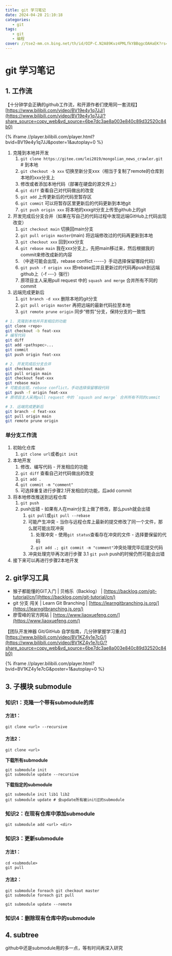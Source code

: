 ```yaml
---
title: git 学习笔记
date: 2024-04-28 21:10:18
categories:
   - git
tags: 
   - git
   - 编程
cover: //tse2-mm.cn.bing.net/th/id/OIP-C.N2A89Kvz4PMLfkYBBqgcOAHaEK?rs=1&pid=ImgDetMain
---
```


# git 学习笔记

## 1. 工作流

【十分钟学会正确的github工作流，和开源作者们使用同一套流程】 [https://www.bilibili.com/video/BV19e4y1q7JJ/](https://www.bilibili.com/video/BV19e4y1q7JJ/?share_source=copy_web&vd_source=6be7dc3ae8a003e840c89d32520c84b0)

{% iframe //player.bilibili.com/player.html?bvid=BV19e4y1q7JJ&poster=1&autoplay=0 %}

1. 克隆到本地并开发
   1. `git clone https://gitee.com/lei2019/mongolian_news_crawler.git` # 到本地
   2. `git checkout -b xxx` 切换至新分支xxx（相当于复制了remote的仓库到本地的xxx分支上
   3. 修改或者添加本地代码（部署在硬盘的源文件上）
   4. `git diff` 查看自己对代码做出的改变
   5. `git add` 上传更新后的代码至暂存区
   6. `git commit` 可以将暂存区里更新后的代码更新到本地git
   7. `git push origin xxx` 将本地的xxxgit分支上传至github上的git
2. 开发完成后分支合并（如果在写自己的代码过程中发现远端GitHub上代码出现改变）
   1. `git checkout main` 切换回main分支
   2. `git pull origin master`(main) 将远端修改过的代码再更新到本地
   3. `git checkout xxx` 回到xxx分支
   4. `git rebase main` 我在xxx分支上，先把main移过来，然后根据我的commit来修改成新的内容
   5. （中途可能会出现，rebase conflict -----》手动选择保留哪段代码）
   6. `git push -f origin xxx` 把rebase后并且更新过的代码再push到远端github上（-f ---》强行）
   7. 原项目主人采用pull request 中的 `squash and merge` 合并所有不同的commit
3. 远端完成更新后
   1. `git branch -d xxx` 删除本地的git分支
   2. `git pull origin master` 再把远端的最新代码拉至本地
   3. `git remote prune origin` 同步“修剪”分支，保持分支的一致性

```bash
# 1. 克隆到本地并开发相应的功能
git clone <repo>
git checkout -b feat-xxx
# 编写代码
git diff
git add <pathspec>...
git commit
git push origin feat-xxx

# 2. 开发完成后分支合并
git checkout main
git pull origin main
git checkout feat-xxx
git rebase main
# 可能会出现，rebase conflict。手动选择保留哪段代码
git push -f origin feat-xxx
# 原项目主人采用pull request 中的 `squash and merge` 合并所有不同的commit

# 3. 远端完成更新后
git branch -d feat-xxx
git pull origin main
git remote prune origin
```

### 单分支工作流

1. 初始化仓库
   1. `git clone url`或者`git init`
2. 本地开发
   1. 修改、编写代码 - 开发相应的功能
   2. `git diff` 查看自己对代码做出的改变
   3. `git add .`
   4. `git commit -m "comment"`
   5. 可选择重复进行步骤2.1开发相应的功能，后add commit
3. 将本地修改推送到远程仓库
   1. `git push`
   2. push出错 - 如果有人在main分支上做了修改，那么push就会出错
      1. `git pull`或`git pull --rebase`
      2. 可能产生冲突 - 当你与远程仓库上最新的提交修改了同一个文件，那么就可能出现冲突
         1. 处理冲突 - 使用`git status`查看存在冲突的文件 - 选择要保留的代码
         2. `git add .; git commit -m "comment"`冲突处理完毕后提交代码
      3. 冲突处理完毕再次进行步骤 3.1 `git push` push的时候仍然可能会出错
4. 接下来可以再进行步骤2本地开发

## 2. git学习工具

- 猴子都能懂的GIT入门 | 贝格乐（Backlog） | [https://backlog.com/git-tutorial/cn/](https://backlog.com/git-tutorial/cn/)
- git 分支 闯关 | Learn Git Branching | [https://learngitbranching.js.org/](https://learngitbranching.js.org/)
- 廖雪峰的官方网站 | [https://www.liaoxuefeng.com/](https://www.liaoxuefeng.com/)

【团队开发神器 Git/GitHub 自学指南，几分钟掌握学习重点】 [https://www.bilibili.com/video/BV1KZ4y1e7cG/](https://www.bilibili.com/video/BV1KZ4y1e7cG/?share_source=copy_web&vd_source=6be7dc3ae8a003e840c89d32520c84b0)

{% iframe //player.bilibili.com/player.html?bvid=BV1KZ4y1e7cG&poster=1&autoplay=0 %}

## 3. 子模块 submodule

### 知识1：克隆一个带有submodule的库

#### 方法1：

```shell
git clone <url> --recursive
```

#### 方法2：

```shell
git clone <url>
```

**下载所有submodule**

```shell
git submodule init
git submodule update --recursive
```

**下载指定的submodule**

```shell
git submodule init lib1 lib2
git submodule update # 会update所有被init过的submodule
```

### 知识2：在现有仓库中添加submodule

```shell
git submodule add <url> <dir>
```

### 知识3：更新submodule

#### 方法1：

```shell
cd <submodule>
git pull
```

#### 方法2：

```shell
git submodule foreach git checkout master
git submodule foreach git pull
```

```shell
git submodule update --remote
```

### 知识4：删除现有仓库中的submodule

## 4. subtree

github中还是submodule用的多一点，等有时间再深入研究
